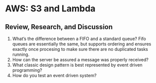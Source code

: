 # AWS: S3 and Lambda

## Review, Research, and Discussion

  1. What’s the difference between a FIFO and a standard queue? Fifo queues are essentially the same, but supports ordering and ensures exactly once procesing to make sure there are no duplicated tasks running.
  2. How can the server be assured a message was properly received?
  3. What classic design pattern is best represented by event driven programming?
  4. How do you test an event driven system?
